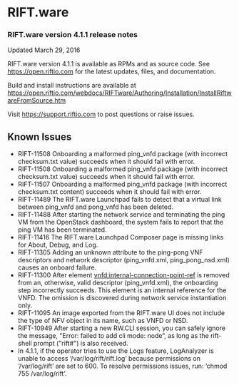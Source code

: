 RIFT.ware 
=========


### RIFT.ware version 4.1.1 release notes
Updated March 29, 2016

RIFT.ware version 4.1.1 is available as RPMs and as source code.  See https://open.riftio.com for the latest updates, files, and documentation. 

Build and install instructions are available at https://open.riftio.com/webdocs/RIFTware/Authoring/Installation/InstallRiftwareFromSource.htm

Visit https://support.riftio.com to post questions or raise issues. 


## Known Issues

* RIFT-11508  Onboarding a malformed ping_vnfd package (with incorrect checksum.txt value) succeeds when it should fail with error. 
* RIFT-11508  Onboarding a malformed ping_vnfd package (with incorrect checksum.txt value) succeeds when it should fail with error. 
* RIFT-11507  Onboarding a malformed ping_vnfd package (with incorrect checksum.txt content) succeeds when it should fail with error. 
* RIFT-11489  The RIFT.ware Launchpad fails to detect that a virtual link between ping_vnfd and pong_vnfd has been deleted.
* RIFT-11488  After starting the network service and terminating the ping VM from the OpenStack dashboard, the system fails to report that the ping VM has been terminated.
* RIFT-11416  The RIFT.ware Launchpad Composer page is missing links for About, Debug, and Log.
* RIFT-11305  Adding an unknown attribute to the ping-pong VNF descriptors and network descriptor (ping_vnfd.xml, ping_pong_nsd.xml) causes an onboard failure.
* RIFT-11300  After element <vnfd:internal-connection-point-ref> is removed from an, otherwise, valid descriptor (ping_vnfd.xml), the onboarding step incorrectly succeeds. This element is an internal reference for the VNFD. The omission is discovered during network service instantiation only. 
* RIFT-11095  An image exported from the RIFT.ware UI does not include the type of NFV object in its name, such as VNFD or NSD.
* RIFT-10949  After starting a new RW.CLI session, you can safely ignore the message, "Error: failed to add cli mode: node”, as long as the rift-shell prompt ("rift#") is also received.
* In 4.1.1, if the operator tries to use the Logs feature, LogAnalyzer is unable to access ‘/var/log/rift/rift.log’ because permissions on ‘/var/log/rift’ are set to 600.  To resolve permissions issues, run: ‘chmod 755 /var/log/rift’.

